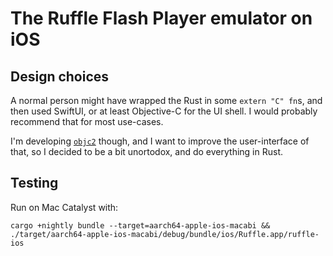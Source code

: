 # The Ruffle Flash Player emulator on iOS


## Design choices

A normal person might have wrapped the Rust in some `extern "C" fn`s, and then used SwiftUI, or at least Objective-C for the UI shell. I would probably recommend that for most use-cases.

I'm developing [`objc2`](https://github.com/madsmtm/objc2) though, and I want to improve the user-interface of that, so I decided to be a bit unortodox, and do everything in Rust.

## Testing

Run on Mac Catalyst with:
```
cargo +nightly bundle --target=aarch64-apple-ios-macabi && ./target/aarch64-apple-ios-macabi/debug/bundle/ios/Ruffle.app/ruffle-ios
```
